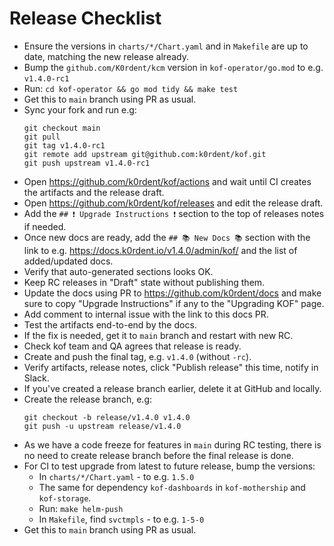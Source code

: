 # Release Checklist

* Ensure the versions in `charts/*/Chart.yaml` and in `Makefile` are up to date,
  matching the new release already.
* Bump the `github.com/K0rdent/kcm` version in `kof-operator/go.mod` to e.g. `v1.4.0-rc1`
* Run: `cd kof-operator && go mod tidy && make test`
* Get this to `main` branch using PR as usual.
* Sync your fork and run e.g:
  ```
  git checkout main
  git pull
  git tag v1.4.0-rc1
  git remote add upstream git@github.com:k0rdent/kof.git
  git push upstream v1.4.0-rc1
  ```
* Open https://github.com/k0rdent/kof/actions and wait
  until CI creates the artifacts and the release draft.
* Open https://github.com/k0rdent/kof/releases and edit the release draft.
* Add the `## ❗ Upgrade Instructions ❗` section to the top of releases notes if needed.
* Once new docs are ready, add the `## 📚 New Docs 📚` section
  with the link to e.g. https://docs.k0rdent.io/v1.4.0/admin/kof/
  and the list of added/updated docs.
* Verify that auto-generated sections looks OK.
* Keep RC releases in "Draft" state without publishing them.
* Update the docs using PR to https://github.com/k0rdent/docs
  and make sure to copy "Upgrade Instructions" if any to the "Upgrading KOF" page.
* Add comment to internal issue with the link to this docs PR.
* Test the artifacts end-to-end by the docs.
* If the fix is needed, get it to `main` branch and restart with new RC.
* Check kof team and QA agrees that release is ready.
* Create and push the final tag, e.g. `v1.4.0` (without `-rc`).
* Verify artifacts, release notes, click "Publish release" this time, notify in Slack.
* If you've created a release branch earlier, delete it at GitHub and locally.
* Create the release branch, e.g:
  ```
  git checkout -b release/v1.4.0 v1.4.0
  git push -u upstream release/v1.4.0
  ```
* As we have a code freeze for features in `main` during RC testing,
  there is no need to create release branch before the final release is done.
* For CI to test upgrade from latest to future release, bump the versions:
  * In `charts/*/Chart.yaml` - to e.g. `1.5.0`
  * The same for dependency `kof-dashboards` in `kof-mothership` and `kof-storage`.
  * Run: `make helm-push`
  * In `Makefile`, find `svctmpls` - to e.g. `1-5-0`
* Get this to `main` branch using PR as usual.
